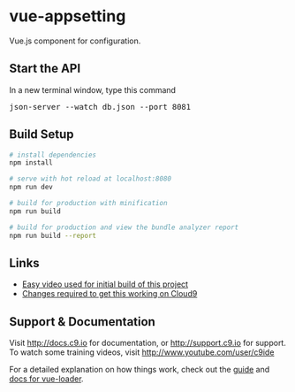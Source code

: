 # vue-appsetting

Vue.js component for configuration.

## Start the API
In a new terminal window, type this command
<pre>
json-server --watch db.json --port 8081
</pre>

## Build Setup

``` bash
# install dependencies
npm install

# serve with hot reload at localhost:8080
npm run dev

# build for production with minification
npm run build

# build for production and view the bundle analyzer report
npm run build --report
```
## Links

* [Easy video used for initial build of this project](https://www.youtube.com/watch?v=IkcJ0YAiycQ)
* [Changes required to get this working on Cloud9](https://github.com/aGiftKit/vue-appconfig/commit/da3b80a4977cedabcc8f3f25d5707c21ecfe9c49#diff-b9cfc7f2cdf78a7f4b91a753d10865a2)

## Support & Documentation

Visit http://docs.c9.io for documentation, or http://support.c9.io for support.
To watch some training videos, visit http://www.youtube.com/user/c9ide

For a detailed explanation on how things work, check out the [guide](http://vuejs-templates.github.io/webpack/) and [docs for vue-loader](http://vuejs.github.io/vue-loader).
